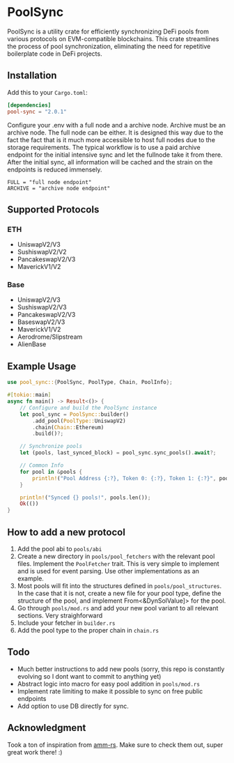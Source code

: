 # PoolSync

PoolSync is a utility crate for efficiently synchronizing DeFi pools from various protocols on EVM-compatible blockchains. This crate streamlines the process of pool synchronization, eliminating the need for repetitive boilerplate code in DeFi projects.


## Installation

Add this to your `Cargo.toml`:

```toml
[dependencies]
pool-sync = "2.0.1"
```

Configure your .env with a full node and a archive node. Archive must be an archive node. The full node can be either. It is designed this way due to the fact the fact that is it much more accessible to host full nodes due to the storage requirements. The typical workflow is to use a paid archive endpoint for the initial intensive sync and let the fullnode take it from there. After the initial sync, all information will be cached and the strain on the endpoints is reduced immensely. 

```env
FULL = "full node endpoint"
ARCHIVE = "archive node endpoint"
```

## Supported Protocols
### ETH
- UniswapV2/V3
- SushiswapV2/V2
- PancakeswapV2/V3
- MaverickV1/V2
### Base
- UniswapV2/V3
- SushiswapV2/V3
- PancakeswapV2/V3
- BaseswapV2/V3
- MaverickV1/V2
- Aerodrome/Slipstream
- AlienBase

## Example Usage
```rust
use pool_sync::{PoolSync, PoolType, Chain, PoolInfo};

#[tokio::main]
async fn main() -> Result<()> {
    // Configure and build the PoolSync instance
    let pool_sync = PoolSync::builder()
        .add_pool(PoolType::UniswapV2)
        .chain(Chain::Ethereum)
        .build()?;

    // Synchronize pools
    let (pools, last_synced_block) = pool_sync.sync_pools().await?;

    // Common Info
    for pool in &pools {
        println!("Pool Address {:?}, Token 0: {:?}, Token 1: {:?}", pool.address(), pool.token0_name(), pool.token1_name());
    }

    println!("Synced {} pools!", pools.len());
    Ok(())
}
```

## How to add a new protocol
1) Add the pool abi to `pools/abi`
2) Create a new directory in `pools/pool_fetchers` with the relevant pool files. Implement the `PoolFetcher` trait. This is very simple to implement and is used for event parsing. Use other implementations as an example.
3) Most pools will fit into the structures defined in `pools/pool_structures`. In the case that it is not, create a new file for your pool type, define the structure of the pool, and implement From<&DynSolValue]> for the pool.
4) Go through `pools/mod.rs` and add your new pool variant to all relevant sections. Very straighforward
5) Include your fetcher in `builder.rs`
6) Add the pool type to the proper chain in `chain.rs`


## Todo
- Much better instructions to add new pools (sorry, this repo is constantly evolving so I dont want to commit to anything yet)
- Abstract logic into macro for easy pool addition in `pools/mod.rs`
- Implement rate limiting to make it possible to sync on free public endpoints
- Add option to use DB directly for sync. 

## Acknowledgment
Took a ton of inspiration from [amm-rs](https://github.com/darkforestry/amms-rs). Make sure to check them out, super great work there! :)













